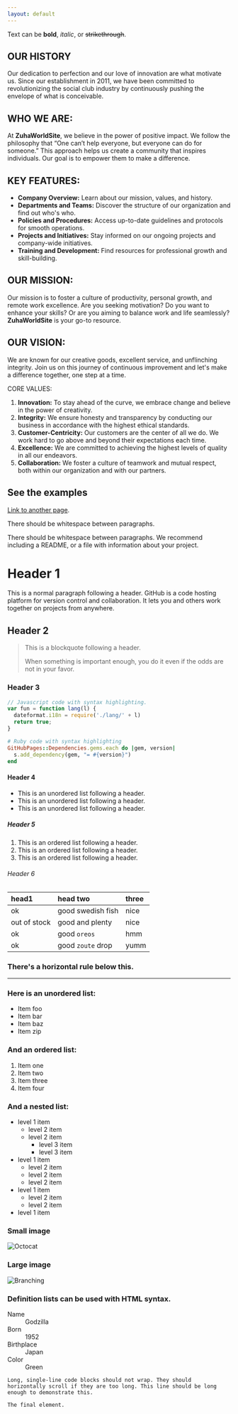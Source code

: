 ```yaml
---
layout: default
---
```


Text can be **bold**, _italic_, or ~~strikethrough~~.

## OUR HISTORY

Our dedication to perfection and our love of innovation are what motivate us. Since our establishment in 2011, we have been committed to revolutionizing the social club industry by continuously pushing the envelope of what is conceivable.

## WHO WE ARE:

At **ZuhaWorldSite**, we believe in the power of positive impact. We follow the philosophy that “One can’t help everyone, but everyone can do for someone.” This approach helps us create a community that inspires individuals. Our goal is to empower them to make a difference.

## KEY FEATURES:

*   **Company Overview:** Learn about our mission, values, and history.
*   **Departments and Teams:** Discover the structure of our organization and find out who's who.
*   **Policies and Procedures:** Access up-to-date guidelines and protocols for smooth operations.
*   **Projects and Initiatives:** Stay informed on our ongoing projects and company-wide initiatives.
*   **Training and Development:** Find resources for professional growth and skill-building.

## OUR MISSION:

Our mission is to foster a culture of productivity, personal growth, and remote work excellence. Are you seeking motivation? Do you want to enhance your skills? Or are you aiming to balance work and life seamlessly? **ZuhaWorldSite** is your go-to resource.

## OUR VISION:

We are known for our creative goods, excellent service, and unflinching integrity. Join us on this journey of continuous improvement and let's make a difference together, one step at a time.

CORE VALUES:

1.  **Innovation:** To stay ahead of the curve, we embrace change and believe in the power of creativity.
2.  **Integrity:** We ensure honesty and transparency by conducting our business in accordance with the highest ethical standards.
3.  **Customer-Centricity:** Our customers are the center of all we do. We work hard to go above and beyond their expectations each time.
4.  **Excellence:** We are committed to achieving the highest levels of quality in all our endeavors.
5.  **Collaboration:** We foster a culture of teamwork and mutual respect, both within our organization and with our partners.


## See the examples


[Link to another page](./another-page.html).

There should be whitespace between paragraphs.

There should be whitespace between paragraphs. We recommend including a README, or a file with information about your project.

# Header 1

This is a normal paragraph following a header. GitHub is a code hosting platform for version control and collaboration. It lets you and others work together on projects from anywhere.

## Header 2

> This is a blockquote following a header.
>
> When something is important enough, you do it even if the odds are not in your favor.

### Header 3

```js
// Javascript code with syntax highlighting.
var fun = function lang(l) {
  dateformat.i18n = require('./lang/' + l)
  return true;
}
```

```ruby
# Ruby code with syntax highlighting
GitHubPages::Dependencies.gems.each do |gem, version|
  s.add_dependency(gem, "= #{version}")
end
```

#### Header 4

*   This is an unordered list following a header.
*   This is an unordered list following a header.
*   This is an unordered list following a header.

##### Header 5

1.  This is an ordered list following a header.
2.  This is an ordered list following a header.
3.  This is an ordered list following a header.

###### Header 6

| head1        | head two          | three |
|:-------------|:------------------|:------|
| ok           | good swedish fish | nice  |
| out of stock | good and plenty   | nice  |
| ok           | good `oreos`      | hmm   |
| ok           | good `zoute` drop | yumm  |

### There's a horizontal rule below this.

* * *

### Here is an unordered list:

*   Item foo
*   Item bar
*   Item baz
*   Item zip

### And an ordered list:

1.  Item one
1.  Item two
1.  Item three
1.  Item four

### And a nested list:

- level 1 item
  - level 2 item
  - level 2 item
    - level 3 item
    - level 3 item
- level 1 item
  - level 2 item
  - level 2 item
  - level 2 item
- level 1 item
  - level 2 item
  - level 2 item
- level 1 item

### Small image

![Octocat](https://github.githubassets.com/images/icons/emoji/octocat.png)

### Large image

![Branching](https://guides.github.com/activities/hello-world/branching.png)


### Definition lists can be used with HTML syntax.

<dl>
<dt>Name</dt>
<dd>Godzilla</dd>
<dt>Born</dt>
<dd>1952</dd>
<dt>Birthplace</dt>
<dd>Japan</dd>
<dt>Color</dt>
<dd>Green</dd>
</dl>

```
Long, single-line code blocks should not wrap. They should horizontally scroll if they are too long. This line should be long enough to demonstrate this.
```

```
The final element.
```
